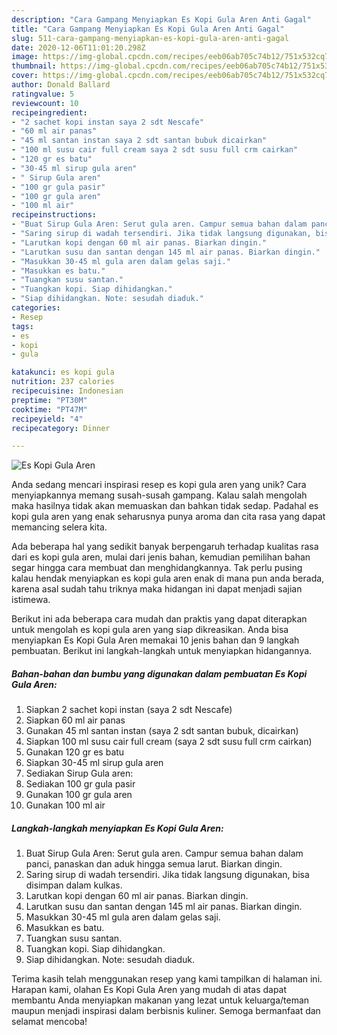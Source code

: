 ```yaml
---
description: "Cara Gampang Menyiapkan Es Kopi Gula Aren Anti Gagal"
title: "Cara Gampang Menyiapkan Es Kopi Gula Aren Anti Gagal"
slug: 511-cara-gampang-menyiapkan-es-kopi-gula-aren-anti-gagal
date: 2020-12-06T11:01:20.298Z
image: https://img-global.cpcdn.com/recipes/eeb06ab705c74b12/751x532cq70/es-kopi-gula-aren-foto-resep-utama.jpg
thumbnail: https://img-global.cpcdn.com/recipes/eeb06ab705c74b12/751x532cq70/es-kopi-gula-aren-foto-resep-utama.jpg
cover: https://img-global.cpcdn.com/recipes/eeb06ab705c74b12/751x532cq70/es-kopi-gula-aren-foto-resep-utama.jpg
author: Donald Ballard
ratingvalue: 5
reviewcount: 10
recipeingredient:
- "2 sachet kopi instan saya 2 sdt Nescafe"
- "60 ml air panas"
- "45 ml santan instan saya 2 sdt santan bubuk dicairkan"
- "100 ml susu cair full cream saya 2 sdt susu full crm cairkan"
- "120 gr es batu"
- "30-45 ml sirup gula aren"
- " Sirup Gula aren"
- "100 gr gula pasir"
- "100 gr gula aren"
- "100 ml air"
recipeinstructions:
- "Buat Sirup Gula Aren: Serut gula aren. Campur semua bahan dalam panci, panaskan dan aduk hingga semua larut. Biarkan dingin."
- "Saring sirup di wadah tersendiri. Jika tidak langsung digunakan, bisa disimpan dalam kulkas."
- "Larutkan kopi dengan 60 ml air panas. Biarkan dingin."
- "Larutkan susu dan santan dengan 145 ml air panas. Biarkan dingin."
- "Masukkan 30-45 ml gula aren dalam gelas saji."
- "Masukkan es batu."
- "Tuangkan susu santan."
- "Tuangkan kopi. Siap dihidangkan."
- "Siap dihidangkan. Note: sesudah diaduk."
categories:
- Resep
tags:
- es
- kopi
- gula

katakunci: es kopi gula 
nutrition: 237 calories
recipecuisine: Indonesian
preptime: "PT30M"
cooktime: "PT47M"
recipeyield: "4"
recipecategory: Dinner

---
```



![Es Kopi Gula Aren](https://img-global.cpcdn.com/recipes/eeb06ab705c74b12/751x532cq70/es-kopi-gula-aren-foto-resep-utama.jpg)

Anda sedang mencari inspirasi resep es kopi gula aren yang unik? Cara menyiapkannya memang susah-susah gampang. Kalau salah mengolah maka hasilnya tidak akan memuaskan dan bahkan tidak sedap. Padahal es kopi gula aren yang enak seharusnya punya aroma dan cita rasa yang dapat memancing selera kita.



Ada beberapa hal yang sedikit banyak berpengaruh terhadap kualitas rasa dari es kopi gula aren, mulai dari jenis bahan, kemudian pemilihan bahan segar hingga cara membuat dan menghidangkannya. Tak perlu pusing kalau hendak menyiapkan es kopi gula aren enak di mana pun anda berada, karena asal sudah tahu triknya maka hidangan ini dapat menjadi sajian istimewa.


Berikut ini ada beberapa cara mudah dan praktis yang dapat diterapkan untuk mengolah es kopi gula aren yang siap dikreasikan. Anda bisa menyiapkan Es Kopi Gula Aren memakai 10 jenis bahan dan 9 langkah pembuatan. Berikut ini langkah-langkah untuk menyiapkan hidangannya.

<!--inarticleads1-->

##### Bahan-bahan dan bumbu yang digunakan dalam pembuatan Es Kopi Gula Aren:

1. Siapkan 2 sachet kopi instan (saya 2 sdt Nescafe)
1. Siapkan 60 ml air panas
1. Gunakan 45 ml santan instan (saya 2 sdt santan bubuk, dicairkan)
1. Siapkan 100 ml susu cair full cream (saya 2 sdt susu full crm cairkan)
1. Gunakan 120 gr es batu
1. Siapkan 30-45 ml sirup gula aren
1. Sediakan  Sirup Gula aren:
1. Sediakan 100 gr gula pasir
1. Gunakan 100 gr gula aren
1. Gunakan 100 ml air




<!--inarticleads2-->

##### Langkah-langkah menyiapkan Es Kopi Gula Aren:

1. Buat Sirup Gula Aren: Serut gula aren. Campur semua bahan dalam panci, panaskan dan aduk hingga semua larut. Biarkan dingin.
1. Saring sirup di wadah tersendiri. Jika tidak langsung digunakan, bisa disimpan dalam kulkas.
1. Larutkan kopi dengan 60 ml air panas. Biarkan dingin.
1. Larutkan susu dan santan dengan 145 ml air panas. Biarkan dingin.
1. Masukkan 30-45 ml gula aren dalam gelas saji.
1. Masukkan es batu.
1. Tuangkan susu santan.
1. Tuangkan kopi. Siap dihidangkan.
1. Siap dihidangkan. Note: sesudah diaduk.




Terima kasih telah menggunakan resep yang kami tampilkan di halaman ini. Harapan kami, olahan Es Kopi Gula Aren yang mudah di atas dapat membantu Anda menyiapkan makanan yang lezat untuk keluarga/teman maupun menjadi inspirasi dalam berbisnis kuliner. Semoga bermanfaat dan selamat mencoba!
